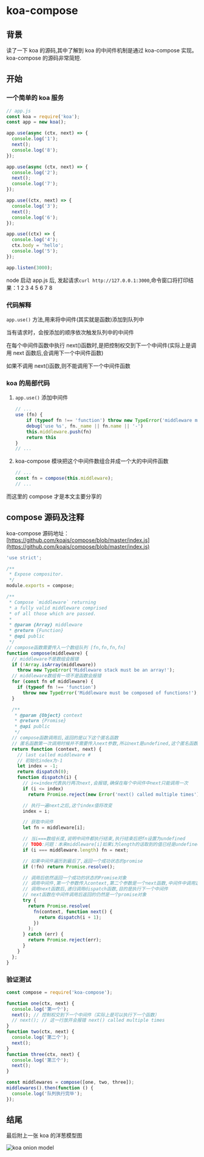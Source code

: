 # koa-compose

## 背景

读了一下 koa 的源码,其中了解到 koa 的中间件机制是通过 koa-compose 实现。koa-compose 的源码非常简短.

## 开始

### 一个简单的 koa 服务

```js
// app.js
const koa = require('koa');
const app = new koa();

app.use(async (ctx, next) => {
  console.log('1');
  next();
  console.log('8');
});

app.use(async (ctx, next) => {
  console.log('2');
  next();
  console.log('7');
});

app.use((ctx, next) => {
  console.log('3');
  next();
  console.log('6');
});

app.use((ctx) => {
  console.log('4');
  ctx.body = 'hello';
  console.log('5');
});

app.listen(3000);
```

node 启动 app.js 后, 发起请求`curl http://127.0.0.1:3000`,命令窗口将打印结果：1 2 3 4 5 6 7 8

### 代码解释

`app.use()` 方法,用来将中间件(其实就是函数)添加到队列中

当有请求时，会按添加的顺序依次触发队列中的中间件

在每个中间件函数中执行 next()函数时,是把控制权交到下一个中间件(实际上是调用 next 函数后,会调用下一个中间件函数)

如果不调用 next()函数,则不能调用下一个中间件函数

### koa 的局部代码

1. `app.use()` 添加中间件

   ```js
   // ...
   use (fn) {
       if (typeof fn !== 'function') throw new TypeError('middleware must be a function!')
       debug('use %s', fn._name || fn.name || '-')
       this.middleware.push(fn)
       return this
   }
   // ...
   ```

1. koa-compose 模块把这个中间件数组合并成一个大的中间件函数

   ```js
   // ...
   const fn = compose(this.middleware);
   // ...
   ```

而这里的 compose 才是本文主要分享的

## compose 源码及注释

koa-compose 源码地址：[https://github.com/koajs/compose/blob/master/index.js](https://github.com/koajs/compose/blob/master/index.js)

```js
'use strict';

/**
 * Expose compositor.
 */
module.exports = compose;

/**
 * Compose `middleware` returning
 * a fully valid middleware comprised
 * of all those which are passed.
 *
 * @param {Array} middleware
 * @return {Function}
 * @api public
 */
// compose函数需要传入一个数组队列 [fn,fn,fn,fn]
function compose(middleware) {
  // middleware不是数组会报错
  if (!Array.isArray(middleware))
    throw new TypeError('Middleware stack must be an array!');
  // middleware数组有一项不是函数会报错
  for (const fn of middleware) {
    if (typeof fn !== 'function')
      throw new TypeError('Middleware must be composed of functions!');
  }

  /**
   * @param {Object} context
   * @return {Promise}
   * @api public
   */
  // compose函数调用后,返回的是以下这个匿名函数
  // 匿名函数第一次调用时候并不需要传入next参数,所以next是undefined,这个匿名函数返回一个promise
  return function (context, next) {
    // last called middleware #
    // 初始化index为-1
    let index = -1;
    return dispatch(0);
    function dispatch(i) {
      // i<=index代表执行两次next,会报错,确保在每个中间件中next只能调用一次
      if (i <= index)
        return Promise.reject(new Error('next() called multiple times'));

      // 执行一遍next之后,这个index值将改变
      index = i;

      // 获取中间件
      let fn = middleware[i];

      // 当i===数组长度,说明中间件都执行结束,执行结束后把fn设置为undefined
      // TODO:问题：本来middleware[i]如果i为length的话取到的值已经是undefined了,为什么要重新给fn设置为undefined呢？
      if (i === middleware.length) fn = next;

      // 如果中间件遍历到最后了,返回一个成功状态的promise
      if (!fn) return Promise.resolve();

      // 调用后依然返回一个成功的状态的Promise对象
      // 调用中间件,第一个参数传入context,第二个参数是一个next函数,中间件中调用这个next函数
      // 调用next函数后,递归调用dispatch函数,目的是执行下一个中间件
      // next函数在中间件调用后返回的仍然是一个promise对象
      try {
        return Promise.resolve(
          fn(context, function next() {
            return dispatch(i + 1);
          })
        );
      } catch (err) {
        return Promise.reject(err);
      }
    }
  };
}
```

### 验证测试

```js
const compose = require('koa-compose');

function one(ctx, next) {
  console.log('第一个');
  next(); // 控制权交到下一个中间件（实际上是可以执行下一个函数）
  // next(); // 这一行放开会报错 next() called multiple times
}
function two(ctx, next) {
  console.log('第二个');
  next();
}
function three(ctx, next) {
  console.log('第三个');
  next();
}

const middlewares = compose([one, two, three]);
middlewares().then(function () {
  console.log('队列执行完毕');
});
```

## 结尾

最后附上一张 koa 的洋葱模型图

![koa onion model](https://cdn.jsdelivr.net/gh/Jehadsama/myImages@master/images/koa-onion-model.1a72mq3lkti8.png)
